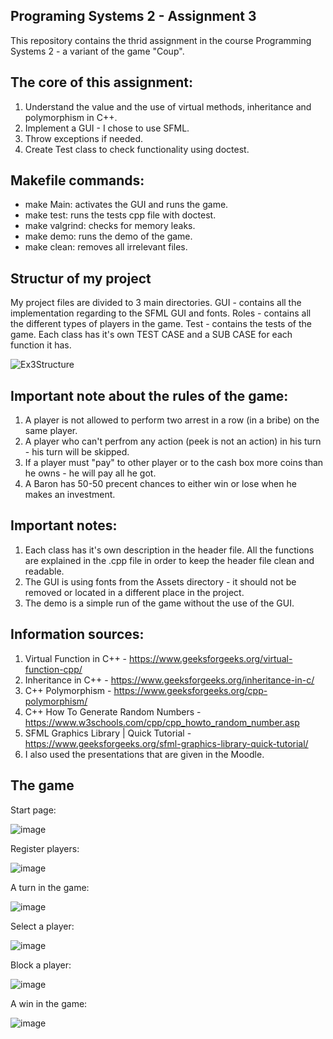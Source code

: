 Programing Systems 2 - Assignment 3
-
This repository contains the thrid assignment in the course Programming Systems 2 - a variant of the game "Coup".

The core of this assignment:
-
1. Understand the value and the use of virtual methods, inheritance and polymorphism in C++.
2. Implement a GUI - I chose to use SFML.
3. Throw exceptions if needed.
4. Create Test class to check functionality using doctest.

Makefile commands:
-
- make Main: activates the GUI and runs the game.
- make test: runs the tests cpp file with doctest.
- make valgrind: checks for memory leaks.
- make demo: runs the demo of the game.
- make clean: removes all irrelevant files.

Structur of my project
-
My project files are divided to 3 main directories.
GUI - contains all the implementation regarding to the SFML GUI and fonts.
Roles - contains all the different types of players in the game.
Test - contains the tests of the game. Each class has it's own TEST CASE and a SUB CASE for each function it has.

![Ex3Structure](https://github.com/user-attachments/assets/96080092-f97b-44ed-b59d-09736c3419ca)

Important note about the rules of the game:
-
1. A player is not allowed to perform two arrest in a row (in a bribe) on the same player.
2. A player who can't perfrom any action (peek is not an action) in his turn - his turn will be skipped.
3. If a player must "pay" to other player or to the cash box more coins than he owns - he will pay all he got.
4. A Baron has 50-50 precent chances to either win or lose when he makes an investment.

Important notes:
-
1. Each class has it's own description in the header file. All the functions are explained in the .cpp file in order to keep the header file clean and readable.
2. The GUI is using fonts from the Assets directory - it should not be removed or located in a different place in the project.
3. The demo is a simple run of the game without the use of the GUI.

Information sources:
-
1. Virtual Function in C++ - https://www.geeksforgeeks.org/virtual-function-cpp/
2. Inheritance in C++ - https://www.geeksforgeeks.org/inheritance-in-c/
3. C++ Polymorphism - https://www.geeksforgeeks.org/cpp-polymorphism/
4. C++ How To Generate Random Numbers - https://www.w3schools.com/cpp/cpp_howto_random_number.asp
5. SFML Graphics Library | Quick Tutorial - https://www.geeksforgeeks.org/sfml-graphics-library-quick-tutorial/
6. I also used the presentations that are given in the Moodle.

The game
-
Start page:

![image](https://github.com/user-attachments/assets/ba9aed30-b2d0-4607-bf39-b9eaf25e7c4b)

Register players:

![image](https://github.com/user-attachments/assets/7c319c2c-7e0e-4541-8f19-c4d2cba067cd)

A turn in the game:

![image](https://github.com/user-attachments/assets/45a2265a-650b-451d-8693-1f44fd9afd7d)

Select a player:

![image](https://github.com/user-attachments/assets/fa579dad-629b-4147-87b5-f936692ea99e)

Block a player:

![image](https://github.com/user-attachments/assets/f14330e7-3fed-49ed-af62-9034220576eb)

A win in the game:

![image](https://github.com/user-attachments/assets/b1658be0-6b7b-47f0-b4e2-f610a29d2458)
